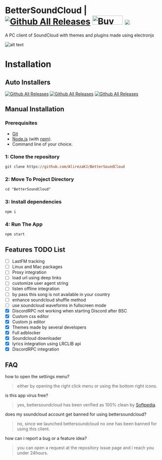 # BetterSoundCloud | [![Github All Releases](https://img.shields.io/github/downloads/AlirezaKJ/BetterSoundCloud/total.svg?style=for-the-badge&color=orange)](https://github.com/AlirezaKJ/BetterSoundCloud/releases) <a href="https://www.buymeacoffee.com/alirezakj" target="_blank"><img src="https://cdn.buymeacoffee.com/buttons/v2/default-red.png" alt="Buy Me A Coffee" style="height: 30px !important;width: 100px !important;" ></a> [![](https://data.jsdelivr.com/v1/package/gh/AlirezaKJ/BetterSoundCloud/badge)](https://www.jsdelivr.com/package/gh/AlirezaKJ/BetterSoundCloud)

A PC client of SoundCloud with themes and plugins made using electronjs

![alt text](app/lib/assets/readme/demo.png)

# Installation

## Auto Installers

[![Github All Releases](https://img.shields.io/badge/Portable-Download-yellowgreen?style=for-the-badge&logo=electron-builder&logoColor=white)](https://github.com/AlirezaKJ/BetterSoundCloud/releases/download/V0.6.0/BetterSoundCloud.0.6.0.Portable.zip)
[![Github All Releases](https://img.shields.io/badge/Windows-Download-blue?style=for-the-badge&logo=windows11&logoColor=white)](https://github.com/AlirezaKJ/BetterSoundCloud/releases/download/V0.6.0/BetterSoundCloud.0.6.0.msi)
[![Github All Releases](https://img.shields.io/badge/Source-Download-yellow?style=for-the-badge&logo=javascript&logoColor=white)](https://github.com/AlirezaKJ/BetterSoundCloud/archive/refs/tags/V0.6.0.zip)

## Manual Installation

### Prerequisites

- [Git](https://git-scm.com)
- [Node.js](https://nodejs.org/en/) (with [npm](https://www.npmjs.com/)).
- Command line of your choice.

### 1: Clone the repository

```ps
git clone https://github.com/AlirezaKJ/BetterSoundCloud
```

### 2: Move To Project Directory

```ps
cd "BetterSoundCloud"
```

### 3: Install dependencies

```ps
npm i
```

### 4: Run The App

```ps
npm start
```

## Features TODO List

- [ ] LastFM tracking
- [ ] Linux and Mac packages
- [ ] Proxy integration
- [ ] load url using deep links
- [ ] customize user agent string
- [ ] listen offline integration
- [ ] by pass this song is not available in your country
- [ ] enhance soundcloud shuffle method
- [ ] use soundcloud waveforms in fullscreen mode
- [X] DiscordRPC not working when starting Discord after BSC
- [x] Custom css editor
- [x] Custom js editor
- [x] Themes made by several developers
- [x] Full adblocker
- [x] Soundcloud downloader
- [x] lyrics integration using LRCLIB api
- [x] DiscordRPC integration

## FAQ

how to open the settings menu?

> either by opening the right click menu or using the bottom right icons.

is this app virus free?

> yes, bettersoundcloud has been verified as 100% clean by [Softpedia](https://www.softpedia.com/get/Multimedia/Audio/Audio-Players/BetterSoundCloud.shtml#status).

does my soundcloud account get banned for using bettersoundcloud?

> no, since we launched bettersoundcloud no one has been banned for using this client.

how can i report a bug or a feature idea?

> you can open a request at the repository issue page and i reach you under 24hours.
